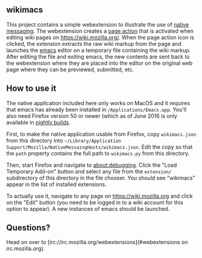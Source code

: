 ## wikimacs

This project contains a simple webextension to illustrate the use of
[native messaging](https://developer.mozilla.org/en-US/Add-ons/WebExtensions/API/runtime/connectNative).
The webextension creates a
[page action](https://developer.mozilla.org/en-US/Add-ons/WebExtensions/API/pageAction)
that is activated when editing wiki pages on https://wiki.mozilla.org/.
When the page action icon is clicked, the extension extracts the
raw wiki markup from the page and launches the
[emacs](http://www.gnu.org/software/emacs/) editor on a temporary file
containing the wiki markup.
After editing the file and exiting emacs, the new contents are sent
back to the webextension where they are placed into the editor on the
original web page where they can be previewed, submitted, etc.

## How to use it

The native application included here only works on MacOS and it
requires that emacs has already been installed in `/Applications/Emacs.app`.
You'll also need Firefox version 50 or newer (which as of June 2016 is
only available in [nightly builds](https://nightly.mozilla.org/).

First, to make the native application usable from Firefox, copy
`wikimacs.json` from this directory into
`~/Library/Application Support/Mozilla/NativeMessaingHosts/wikimacs.json`.
Edit the copy so that the `path` property contains the full path to
`wikimacs.py` from this directory.

Then, start Firefox and navigate to [about:debugging](about:debugging).
Click the "Load Temporary Add-on" button and select any file from
the `extension/` subdirectory of this directory in the file chooser.
You should see "wikimacs" appear in the list of installed extensions.

To actually use it, navigate to any page on https://wiki.mozilla.org
and click on the "Edit" button (you need to be logged in to a wiki
account for this option to appear).  A new instances of emacs should be
launched.

## Questions?

Head on over to
[irc://irc.mozilla.org/webextensions](#webextensions on irc.mozilla.org).
